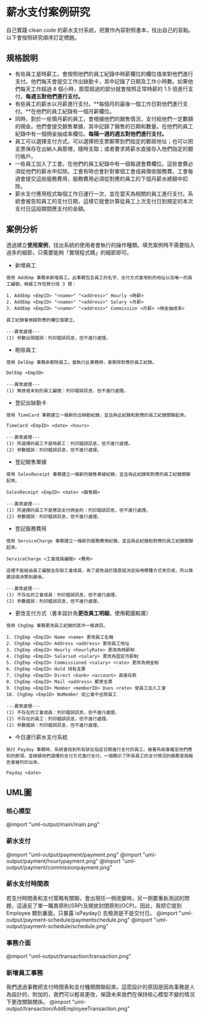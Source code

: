 # 薪水支付案例研究
自己實踐 clean code 的薪水支付系統，把實作內容對照書本，找出自己的盲點。以下會按照研究順序訂定標題。

## 規格說明
- 有些員工是時薪工。會按照他們的員工紀錄中時薪欄位的欄位值來對他們進行支付。他們每天會提交工作出缺勤卡，其中記錄了日期及工作小時數。如果他們每天工作超過 8 個小時，那麼超過的部分就會按照正常時薪的 1.5 倍進行支付。**每週五對他們進行支付。**
- 有些員工的薪水以月薪進行支付。**每個月的最後一個工作日對他們進行支付。**在他們的員工紀錄有一個月薪欄位。
- 同時，對於一些領月薪的員工，會根據他們的銷售情況，支付給他們一定數額的佣金。他們會提交銷售單據，其中記錄了銷售的日期和數量。在他們的員工紀錄中有一個佣金抽成率欄位。**每隔一週的週五對他們進行支付。**
- 員工可以選擇支付方式。可以選擇把支票郵寄到們指定的郵政地址；也可以把支票保存在出納人員那裡，隨時支取；或者要求將薪水直接存入他們指定的銀行帳戶。
- 一些員工加入了工會。在他們的員工紀錄中有一個每週會費欄位。這些會費必須從他們的薪水中扣除。工會有時也會針對單個工會成員徵收服務費。工會每週會提交這些服務費用，服務費用必須從對應的員工的下個月薪水總額中扣除。
- 薪水支付應用程式每個工作日運行一次，並在當天為相關的員工進行支付。系統會被告知員工的支付日期，這樣它就會計算從員工上次支付日到規定的本次支付日這段期間應支付的金額。

## 案例分析
透過建立**使用案例**，找出系統的使用者會執行的操作種類。填充案例時不需要陷入過多的細節，只需要能夠「實現程式碼」的細節即可。
- 新增員工
```
使用 AddEmp 事務來新增員工。此事務包含員工的名字、支付方式會用到的地址以及唯一的員工編號。根據工作性質分成 3 類：

1. AddEmp <EmpID> "<name>" "<address>" Hourly <時薪>
2. AddEmp <EmpID> "<name>" "<address>" Salary <月薪>
3. AddEmp <EmpID> "<name>" "<address>" Commission <月薪> <佣金抽成率>

員工紀錄會根據對應的欄位值建立。

---異常處理---
(1) 參數出現錯誤：列印錯誤訊息，但不進行處理。

```
- 刪除員工
```
使用 DelEmp 事務來刪除員工。當執行此事務時，會刪除對應的員工紀錄。

DelEmp <EmpID>

---異常處理---
(1) 無效或未知的員工編號：列印錯誤訊息，但不進行處理。
```
- 登記出缺勤卡
```
使用 TimeCard 事務建立一條新的出缺勤紀錄，並且與此紀錄和對應的員工紀錄關聯起來。

TimeCard <EmpID> <date> <hours>

---異常處理---
(1) 所選擇的員工不是時薪工：列印錯誤訊息，但不進行處理。
(2) 參數錯誤：列印錯誤訊息，但不進行處理。
```
- 登記銷售單據
```
使用 SalesReceipt 事務建立一條新的銷售單據紀錄，並且與此紀錄和對應的員工紀錄關聯起來。

SalesReceipt <EmpID> <date> <銷售額>

---異常處理---
(1) 所選擇的員工不是應該支付佣金的：列印錯誤訊息，但不進行處理。
(2) 參數錯誤：列印錯誤訊息，但不進行處理。
```
- 登記服務費用
```
使用 ServiceCharge 事務建立一條新的服務費用紀錄，並且與此紀錄和對應的員工紀錄關聯起來。

ServiceCharge <工會成員編號> <費用>

這裡不能經由員工編號去存取工會成員，為了避免過於隨意就決定採用哪種方式來完成，所以推遲這個決策到最後。

---異常處理---
(1) 不存在的工會成員：列印錯誤訊息，但不進行處理。
(2) 參數錯誤：列印錯誤訊息，但不進行處理。
```
- 更改支付方式（書本設計為**更改員工明細**，使用範圍較廣）
```
使用 ChgEmp 事務更改員工紀錄的其中一條資訊。

1. ChgEmp <EmpID> Name <name> 更改員工名稱
2. ChgEmp <EmpID> Address <address> 更改員工地址
3. ChgEmp <EmpID> Hourly <hourlyRate> 更改為時薪制
4. ChgEmp <EmpID> Salaried <salary> 更改為固定月薪制
5. ChgEmp <EmpID> Commissioned <salary> <rate> 更改為佣金制
6. ChgEmp <EmpID> Hold 持有支票
7. ChgEmp <EmpID> Direct <bank> <account> 直接存款
8. ChgEmp <EmpID> Mail <address> 郵寄支票
9. ChgEmp <EmpID> Member <memberID> Dues <rate> 使員工加入工會
10. ChgEmp <EmpID> NoMember 從公會中去除員工

---異常處理---
(1) 不存在的工會成員：列印錯誤訊息，但不進行處理。
(2) 不存在的員工：列印錯誤訊息，但不進行處理。
(2) 參數錯誤：列印錯誤訊息，但不進行處理。
```
- 今日運行薪水支付系統
```
執行 Payday 事務時，系統會找到所有該在指定日期進行支付的員工。接著系統會確定他們應扣的款項，並根據他們選擇的支付方式進行支付。一個顯示了所有員工的支付情況的帳務查詢報告會被列印出來。

Payday <date>
```

## UML圖
### 核心模型
@import "uml-output/main/main.png"

### 薪水支付
@import "uml-output/payment/payment.png"
@import "uml-output/payment/hourlypayment.png"
@import "uml-output/payment/commissionpayment.png"

### 薪水支付時間表
若支付時間表和支付策略有關聯，會出現任一側改變時，另一側要重新測試的問題，這違反了單一職責原則(SRP)及開放封閉原則(OCP)。因此，我把它提到 Employee 類別裏面，只暴露 isPayday() 去檢測是不是交付日。
@import "uml-output/payment-schedule/paymentschedule.png"
@import "uml-output/payment-schedule/schedule.png"

### 事務介面
@import "uml-output/transaction/transaction.png"

### 新增員工事務
我們透過事務把支付時間表和支付種類關聯起來。這麼設計的原因是因為事務是人為設計的、附加的，我們可以輕易更改，保證未來我們在保持核心模型不變的情況下更改關聯關係。
@import "uml-output/transaction/AddEmployeeTransaction.png"